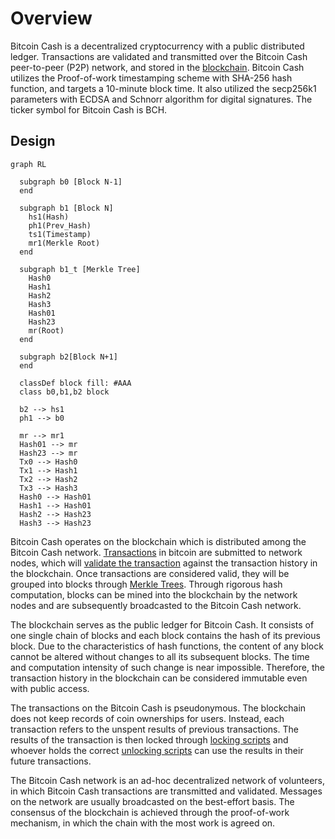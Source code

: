 # Overview

Bitcoin Cash is a decentralized cryptocurrency with a public distributed ledger. Transactions are validated and transmitted over the Bitcoin Cash peer-to-peer (P2P) network, and stored in the [blockchain](protocol\blockchain). Bitcoin Cash utilizes the Proof-of-work timestamping scheme with SHA-256 hash function, and targets a 10-minute block time. It also utilized the secp256k1 parameters with ECDSA and Schnorr algorithm for digital signatures. The ticker symbol for Bitcoin Cash is BCH.<br>

## Design
```mermaid
graph RL
  
  subgraph b0 [Block N-1]
  end

  subgraph b1 [Block N]
    hs1(Hash)
    ph1(Prev_Hash)
    ts1(Timestamp)
    mr1(Merkle Root)
  end

  subgraph b1_t [Merkle Tree]
    Hash0
    Hash1
    Hash2
    Hash3
    Hash01
    Hash23
    mr(Root)
  end

  subgraph b2[Block N+1]
  end

  classDef block fill: #AAA
  class b0,b1,b2 block

  b2 --> hs1
  ph1 --> b0

  mr --> mr1
  Hash01 --> mr
  Hash23 --> mr
  Tx0 --> Hash0
  Tx1 --> Hash1
  Tx2 --> Hash2
  Tx3 --> Hash3
  Hash0 --> Hash01
  Hash1 --> Hash01
  Hash2 --> Hash23
  Hash3 --> Hash23
```

Bitcoin Cash operates on the blockchain which is distributed among the Bitcoin Cash network. [Transactions](protocol\blockchain\transaction) in bitcoin are submitted to network nodes, which will [validate the transaction](protocol\blockchain\transaction-validation) against the transaction history in the blockchain. Once transactions are considered valid, they will be grouped into blocks through [Merkle Trees](protocol\blockchain\block\merkle-tree). Through rigorous hash computation, blocks can be mined into the blockchain by the network nodes and are subsequently broadcasted to the Bitcoin Cash network.<br>

The blockchain serves as the public ledger for Bitcoin Cash. It consists of one single chain of blocks and each block contains the hash of its previous block. Due to the characteristics of hash functions, the content of any block cannot be altered without changes to all its subsequent blocks. The time and computation intensity of such change is near impossible. Therefore, the transaction history in the blockchain can be considered immutable even with public access.<br>

The transactions on the Bitcoin Cash is pseudonymous. The blockchain does not keep records of coin ownerships for users. Instead, each transaction refers to the unspent results of previous transactions. The results of the transaction is then locked through [locking scripts](protocol\blockchain\transaction\locking-script) and whoever holds the correct [unlocking scripts](protocol\blockchain\transaction\unlocking-script) can use the results in their future transactions. <br>

The Bitcoin Cash network is an ad-hoc decentralized network of volunteers, in which Bitcoin Cash transactions are transmitted and validated. Messages on the network are usually broadcasted on the best-effort basis. The consensus of the blockchain is achieved through the proof-of-work mechanism, in which the chain with the most work is agreed on. <br>

